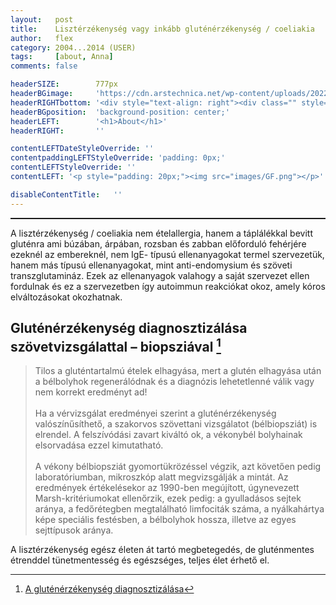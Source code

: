 ```yaml
---
layout:   post
title:    Lisztérzékenység vagy inkább gluténérzékenység / coeliakia
author:   flex
category: 2004...2014 (USER)
tags:     [about, Anna]
comments: false

headerSIZE:        777px
headerBGimage:     'https://cdn.arstechnica.net/wp-content/uploads/2022/07/GettyImages-538030120-800x640.jpg'
headerRIGHTbottom: '<div style="text-align: right"><div class="" style="display: inline-block; font-size: 50%; margin-bottom: 0px; background: black; color: white; padding: 7px;">Source: <a class="menu" href="https://arstechnica.com/science/2022/07/why-dont-most-foods-cause-allergies/">"Why don’t most foods cause allergies?"</a></div></div>'
headerBGposition:  'background-position: center;'
headerLEFT:        '<h1>About</h1>'
headerRIGHT:       ''

contentLEFTDateStyleOverride: ''
contentpaddingLEFTStyleOverride: 'padding: 0px;'
contentLEFTStyleOverride: ''
contentLEFT: '<p style="padding: 20px;"><img src="images/GF.png"></p>'

disableContentTitle:   ''
---
```


<hr style="border-top: 1px solid;">

A lisztérzékenység / coeliakia nem ételallergia, hanem a táplálékkal bevitt gluténra ami búzában, árpában, rozsban és zabban előforduló fehérjére ezeknél az embereknél, nem IgE- típusú ellenanyagokat termel szervezetük, hanem más típusú ellenanyagokat, mint anti-endomysium és szöveti transzglutamináz. Ezek az ellenanyagok valahogy a saját szervezet ellen fordulnak és ez a szervezetben így autoimmun reakciókat okoz, amely kóros elváltozásokat okozhatnak.

## Gluténérzékenység diagnosztizálása szövetvizsgálattal – biopsziával [^1]

> Tilos a gluténtartalmú ételek elhagyása, mert a glutén elhagyása után a bélbolyhok regenerálódnak és a diagnózis lehetetlenné válik vagy nem korrekt eredményt ad!<br><br>
Ha a vérvizsgálat eredményei szerint a gluténérzékenység valószínűsíthető, a szakorvos szövettani vizsgálatot (bélbiopsziát) is elrendel. A felszívódási zavart kiváltó ok, a vékonybél bolyhainak elsorvadása ezzel kimutatható.<br><br>
A vékony bélbiopsziát gyomortükrözéssel végzik, azt követően pedig laboratóriumban, mikroszkóp alatt megvizsgálják a mintát. Az eredmények értékelésekor az 1990-ben megújított, úgynevezett Marsh-kritériumokat ellenőrzik, ezek pedig: a gyulladásos sejtek aránya, a fedőrétegben megtalálható limfociták száma, a nyálkahártya képe speciális festésben, a bélbolyhok hossza, illetve az egyes sejttípusok aránya.

A lisztérzékenység egész életen át tartó megbetegedés, de gluténmentes étrenddel tünetmentesség és egészséges, teljes élet érhető el.

[^1]: [A gluténérzékenység diagnosztizálása](https://glutenerzekeny.hu/a-glutenerzekenyseg-diagnosztizalasa/)